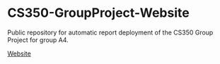 # CS350-GroupProject-Website
Public repository for automatic report deployment of the CS350 Group Project for group A4.

[Website](https://TernityIV.github.io/CS350-GroupProject-Website/)
